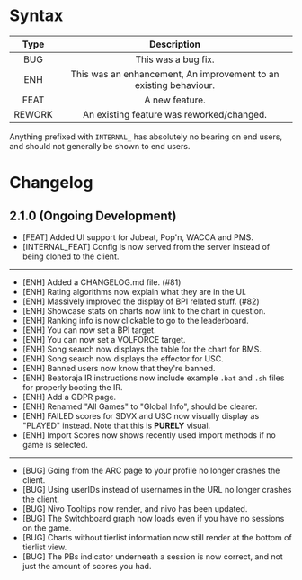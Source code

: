 <!-- This file is not automatically generated. We write this by hand. -->
<!-- You must update it by hand too! -->

# Syntax

|  Type  |                            Description                            |
| :----: | :---------------------------------------------------------------: |
|  BUG   |                        This was a bug fix.                        |
|  ENH   | This was an enhancement, An improvement to an existing behaviour. |
|  FEAT  |                          A new feature.                           |
| REWORK |             An existing feature was reworked/changed.             |

Anything prefixed with `INTERNAL_` has absolutely no bearing on end users, and should
not generally be shown to end users.

# Changelog

## 2.1.0 (Ongoing Development)

- [FEAT] Added UI support for Jubeat, Pop'n, WACCA and PMS.
- [INTERNAL_FEAT] Config is now served from the server instead of being cloned to the client.

*****

- [ENH] Added a CHANGELOG.md file. (#81)
- [ENH] Rating algorithms now explain what they are in the UI.
- [ENH] Massively improved the display of BPI related stuff. (#82)
- [ENH] Showcase stats on charts now link to the chart in question.
- [ENH] Ranking info is now clickable to go to the leaderboard.
- [ENH] You can now set a BPI target.
- [ENH] You can now set a VOLFORCE target.
- [ENH] Song search now displays the table for the chart for BMS.
- [ENH] Song search now displays the effector for USC.
- [ENH] Banned users now know that they're banned.
- [ENH] Beatoraja IR instructions now include example `.bat` and `.sh` files for properly booting the IR.
- [ENH] Add a GDPR page.
- [ENH] Renamed "All Games" to "Global Info", should be clearer.
- [ENH] FAILED scores for SDVX and USC now visually display as "PLAYED" instead. Note that this is **PURELY** visual.
- [ENH] Import Scores now shows recently used import methods if no game is selected.

*****

- [BUG] Going from the ARC page to your profile no longer crashes the client.
- [BUG] Using userIDs instead of usernames in the URL no longer crashes the client.
- [BUG] Nivo Tooltips now render, and nivo has been updated.
- [BUG] The Switchboard graph now loads even if you have no sessions on the game.
- [BUG] Charts without tierlist information now still render at the bottom of tierlist view.
- [BUG] The PBs indicator underneath a session is now correct, and not just the amount of scores you had.